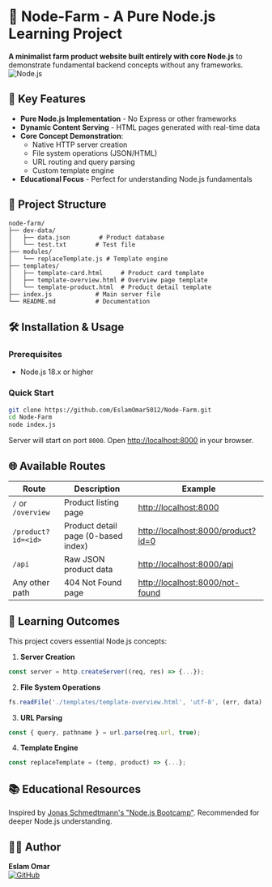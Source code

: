 # 🌾 Node-Farm - A Pure Node.js Learning Project  
**A minimalist farm product website built entirely with core Node.js** to demonstrate fundamental backend concepts without any frameworks.  
![Node.js](https://img.shields.io/badge/Node.js-18.x-green)  

## 🚀 Key Features  
- **Pure Node.js Implementation** - No Express or other frameworks  
- **Dynamic Content Serving** - HTML pages generated with real-time data  
- **Core Concept Demonstration**:  
  - Native HTTP server creation  
  - File system operations (JSON/HTML)  
  - URL routing and query parsing  
  - Custom template engine  
- **Educational Focus** - Perfect for understanding Node.js fundamentals  

## 📂 Project Structure  
```
node-farm/
├── dev-data/
│   ├── data.json        # Product database
│   └── test.txt        # Test file
├── modules/
│   └── replaceTemplate.js # Template engine
├── templates/
│   ├── template-card.html     # Product card template
│   ├── template-overview.html # Overview page template
│   └── template-product.html  # Product detail template
├── index.js            # Main server file
└── README.md           # Documentation
```  

## 🛠️ Installation & Usage  
### Prerequisites  
- Node.js 18.x or higher  

### Quick Start  
```bash
git clone https://github.com/EslamOmar5012/Node-Farm.git
cd Node-Farm
node index.js
```  
Server will start on port `8000`. Open [http://localhost:8000](http://localhost:8000) in your browser.  

## 🌐 Available Routes  
| Route | Description | Example |
|-------|-------------|---------|
| `/` or `/overview` | Product listing page | [http://localhost:8000](http://localhost:8000) |
| `/product?id=<id>` | Product detail page (0-based index) | [http://localhost:8000/product?id=0](http://localhost:8000/product?id=0) |
| `/api` | Raw JSON product data | [http://localhost:8000/api](http://localhost:8000/api) |
| Any other path | 404 Not Found page | [http://localhost:8000/not-found](http://localhost:8000/not-found) |  

## 🧠 Learning Outcomes  
This project covers essential Node.js concepts:  
1. **Server Creation**  
```javascript
const server = http.createServer((req, res) => {...});
```  
2. **File System Operations**  
```javascript
fs.readFile('./templates/template-overview.html', 'utf-8', (err, data) => {...});
```  
3. **URL Parsing**  
```javascript
const { query, pathname } = url.parse(req.url, true);
```  
4. **Template Engine**  
```javascript
const replaceTemplate = (temp, product) => {...};
```  

## 📚 Educational Resources  
Inspired by [Jonas Schmedtmann's "Node.js Bootcamp"](https://www.udemy.com/course/nodejs-express-mongodb-bootcamp/). Recommended for deeper Node.js understanding.  

## 👨‍💻 Author  
**Eslam Omar**  
[![GitHub](https://img.shields.io/badge/GitHub-Profile-blue)](https://github.com/EslamOmar5012)  
